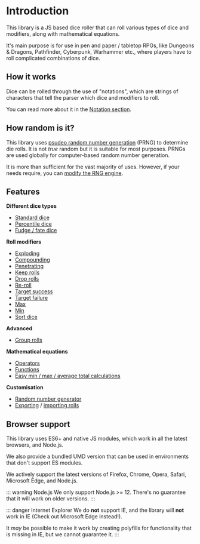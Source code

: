# Introduction

This library is a JS based dice roller that can roll various types of dice and modifiers, along with mathematical equations.

It's main purpose is for use in pen and paper / tabletop RPGs, like Dungeons & Dragons, Pathfinder, Cyberpunk, Warhammer etc., where players have to roll complicated combinations of dice.


## How it works

Dice can be rolled through the use of "notations", which are strings of characters that tell the parser which dice and modifiers to roll.

You can read more about it in the [Notation section](notation/readme.md).


## How random is it?

This library uses [psudeo random number generation](https://en.wikipedia.org/wiki/Pseudorandom_number_generator) (PRNG) to determine die rolls. It is not _true_ random but it is suitable for most purposes. PRNGs are used globally for computer-based random number generation.

It is more than sufficient for the vast majority of uses. However, if your needs require, you can [modify the RNG engine](customisation.md#random-number-generation).


## Features

**Different dice types**

* [Standard dice](notation/dice.md#standard-dn)
* [Percentile dice](notation/dice.md#percentile-dice-d)
* [Fudge / fate dice](notation/dice.md#fudge--fate-dice-df--df2--df1)

**Roll modifiers**

* [Exploding](notation/modifiers.md#exploding---cp)
* [Compounding](notation/modifiers.md#compounding---cp)
* [Penetrating](notation/modifiers.md#penetrating-p--p--pcp--pcp)
* [Keep rolls](notation/modifiers.md#keep-kn--khn--kln)
* [Drop rolls](notation/modifiers.md#drop-dn--dhn--dln)
* [Re-roll](notation/modifiers.md#re-roll-r--ro--rcp--rocp)
* [Target success](notation/modifiers.md#target-success--dice-pool-cp)
* [Target failure](notation/modifiers.md#target-failures--dice-pool-fcp)
* [Max](notation/modifiers.md#max-max-n) <Badge text="New" vertical="middle"/>
* [Min](notation/modifiers.md#min-min-n) <Badge text="New" vertical="middle"/>
* [Sort dice](notation/modifiers.md#sorting-s--sa--sd)

**Advanced**

* [Group rolls](notation/group-rolls.md) <Badge text="New" vertical="middle"/>

**Mathematical equations**

* [Operators](notation/maths.md#operators)
* [Functions](notation/maths.md#functions)
* [Easy min / max / average total calculations](usage.md#roll-totals) <Badge text="New" vertical="middle"/>

**Customisation**

* [Random number generator](customisation.md#random-number-generator) <Badge text="New" vertical="middle"/>
* [Exporting](usage.md#export-rolls) / [importing rolls](usage.md#import-rolls)


## Browser support

This library uses ES6+ and native JS modules, which work in all the latest browsers, and Node.js.

We also provide a bundled UMD version that can be used in environments that don't support ES modules.

We actively support the latest versions of Firefox, Chrome, Opera, Safari, Microsoft Edge, and Node.js.

::: warning Node.js
We only support Node.js >= 12.
There's no guarantee that it will work on older versions.
:::

::: danger Internet Explorer
We do **not** support IE, and the library will **not** work in IE (Check out Microsoft Edge instead!).

It _may_ be possible to make it work by creating polyfills for functionality that is missing in IE, but we cannot guarantee it.
:::